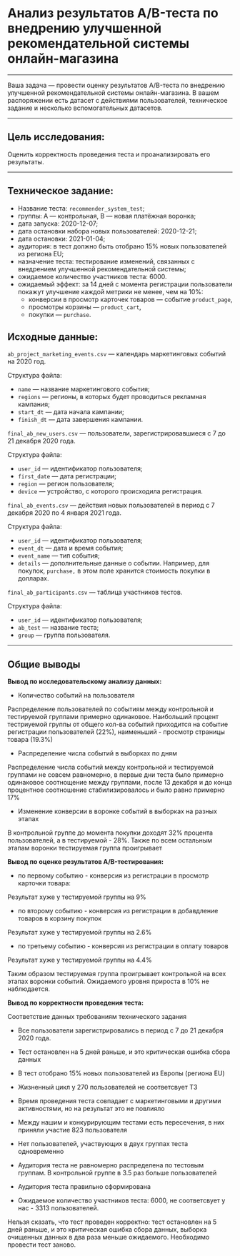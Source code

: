 # Анализ результатов A/B-теста по внедрению улучшенной рекомендательной системы онлайн-магазина

_____

Ваша задача — провести оценку результатов A/B-теста по внедрению улучшенной рекомендательной системы онлайн-магазина. В вашем распоряжении есть датасет с действиями пользователей, техническое задание и несколько вспомогательных датасетов.
    
_____
## Цель исследования:

Оценить корректность проведения теста и проанализировать его результаты.

_____
## Техническое задание:

- Название теста: `recommender_system_test`;
- группы: А — контрольная, B — новая платёжная воронка;
- дата запуска: 2020-12-07;
- дата остановки набора новых пользователей: 2020-12-21;
- дата остановки: 2021-01-04;
- аудитория: в тест должно быть отобрано 15% новых пользователей из региона EU;
- назначение теста: тестирование изменений, связанных с внедрением улучшенной рекомендательной системы;
- ожидаемое количество участников теста: 6000.
- ожидаемый эффект: за 14 дней с момента регистрации пользователи покажут улучшение каждой метрики не менее, чем на 10%:
    - конверсии в просмотр карточек товаров — событие `product_page`,
    - просмотры корзины — `product_cart`,
    - покупки — `purchase`.

## Исходные данные:

`ab_project_marketing_events.csv` — календарь маркетинговых событий на 2020 год.

Структура файла:

- `name` — название маркетингового события;
- `regions` — регионы, в которых будет проводиться рекламная кампания;
- `start_dt` — дата начала кампании;
- `finish_dt` — дата завершения кампании.

`final_ab_new_users.csv` — пользователи, зарегистрировавшиеся с 7 до 21 декабря 2020 года.

Структура файла:

- `user_id` — идентификатор пользователя;
- `first_date` — дата регистрации;
- `region` — регион пользователя;
- `device` — устройство, с которого происходила регистрация.

`final_ab_events.csv` — действия новых пользователей в период с 7 декабря 2020 по 4 января 2021 года.

Структура файла:

- `user_id` — идентификатор пользователя;
- `event_dt` — дата и время события;
- `event_name` — тип события;
- `details` — дополнительные данные о событии. Например, для покупок, `purchase,` в этом поле хранится стоимость покупки в долларах.

`final_ab_participants.csv` — таблица участников тестов.

Структура файла:

- `user_id` — идентификатор пользователя;
- `ab_test` — название теста;
- `group` — группа пользователя.
______

## Общие выводы

**Вывод по исследовательскому анализу данных:**

- Количество событий на пользователя

Распределение пользователей по событиям между контрольной и тестируемой группами примерно одинаковое. Наибольший процент тестриуемой группы от общего кол-ва событий приходится на событие регистрации пользователей (22%), наименьший - просмотр страницы товара (19.3%)

- Распределение числа событий в выборках по дням

Распределение числа событий между контрольной и тестируемой группами не совсем равномерно, в первые дни теста было примерно одинаковое соотнощение между группами, после 13 декабря и до конца процентное соотношение стабилизировалось и было равно примерно 17%

- Изменение конверсии в воронке событий в выборках на разных этапах

В контрольной группе до момента покупки доходят 32% процента пользователей, а в тестируемой - 28%. Также по всем остальным этапам воронки тестируемая группа проигрывает

**Вывод по оценке результатов A/B-тестирования:**  

- по первому событию - конверсия из регистрации в просмотр карточки товара:

Результат хуже у тестируемой группы на 9%

- по второму событию - конверсия из регистрации в добавдление товаров в корзину покупок

Результат хуже у тестируемой группы на 2.6%

- по третьему событию - конверсия из регистрации в оплату товаров

Результат хуже у тестируемой группы на 4.4%

Таким образом тестируемая группа проигрывает контрольной на всех этапах воронки событий. Ожидаемого уровня прироста в 10% не наблюдается.

**Вывод по корректности проведения теста:**

Соответствие данных требованиям технического задания

- Все пользователи зарегистрировались в период с 7 до 21 декабря 2020 года.

- Тест остановлен на 5 дней раньше, и это критическая ошибка сбора данных

- В тест отобрано 15% новых пользователей из Европы (региона EU)

- Жизненный цикл у 270 пользователей не соответсвует ТЗ
    
- Время проведения теста совпадает с маркетинговыми и другими активностями, но на результат это не повлияло
    
- Между нашим и конкурирующим тестами есть пересечения, в них приняли участие 823 пользователя
    
- Нет пользователей, участвующих в двух группах теста одновременно
    
- Аудитория теста не равномерно распределена по тестовым группам. В контрольной группе в 3.5 раз больше пользователей
    
- Аудитория теста правильно сформирована
    
- Ожидаемое количество участников теста: 6000, не соответсвует у нас - 3313 пользователей.

Нельзя сказать, что тест проведен корректно: тест остановлен на 5 дней раньше, и это критическая ошибка сбора данных, выборка очищенных данных в два раза меньше ожидаемого. Необходимо провести тест заново.

